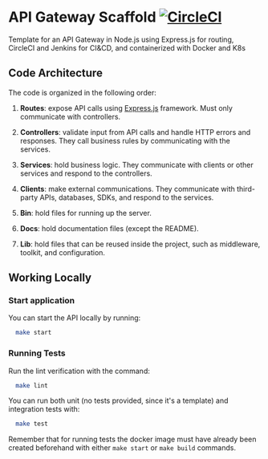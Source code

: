 # API Gateway Scaffold [![CircleCI](https://circleci.com/gh/vinacovre/api-gateway-scaffold/tree/master.svg?style=svg)](https://circleci.com/gh/vinacovre/api-gateway-scaffold/tree/master)

Template for an API Gateway in Node.js using Express.js for routing, CircleCI and Jenkins for CI&CD, and containerized with Docker and K8s

## Code Architecture

The code is organized in the following order:

1. **Routes**: expose API calls using [Express.js](https://expressjs.com/) framework. Must only communicate with controllers.

2. **Controllers**: validate input from API calls and handle HTTP errors and responses. They call business rules by communicating with the services.

3. **Services**: hold business logic. They communicate with clients or other services and respond to the controllers.

4. **Clients**: make external communications. They communicate with third-party APIs, databases, SDKs, and respond to the services.

5. **Bin**: hold files for running up the server.

6. **Docs**: hold documentation files (except the README).

7. **Lib**: hold files that can be reused inside the project, such as middleware, toolkit, and configuration.

## Working Locally

### Start application

You can start the API locally by running:

```bash
  make start
```

### Running Tests

Run the lint verification with the command:

```bash
  make lint
```

You can run both unit (no tests provided, since it's a template) and integration tests with:

```bash
  make test
```

Remember that for running tests the docker image must have already been created beforehand with either `make start` or `make build` commands.
